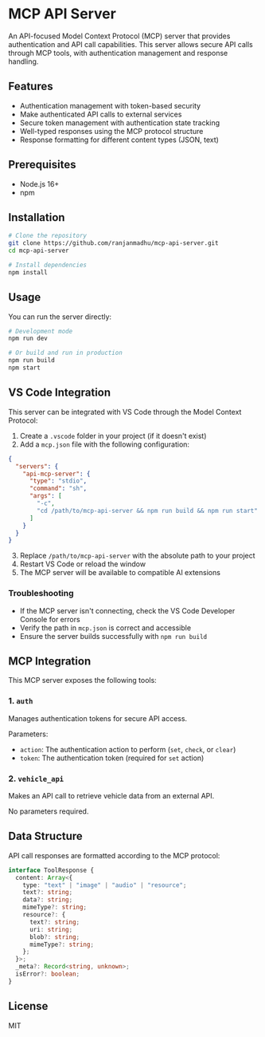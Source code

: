 # MCP API Server

An API-focused Model Context Protocol (MCP) server that provides authentication and API call capabilities. This server allows secure API calls through MCP tools, with authentication management and response handling.

## Features

- Authentication management with token-based security
- Make authenticated API calls to external services
- Secure token management with authentication state tracking
- Well-typed responses using the MCP protocol structure
- Response formatting for different content types (JSON, text)

## Prerequisites

- Node.js 16+
- npm

## Installation

```bash
# Clone the repository
git clone https://github.com/ranjanmadhu/mcp-api-server.git
cd mcp-api-server

# Install dependencies
npm install
```

## Usage

You can run the server directly:

```bash
# Development mode
npm run dev

# Or build and run in production
npm run build
npm start
```

## VS Code Integration

This server can be integrated with VS Code through the Model Context Protocol:

1. Create a `.vscode` folder in your project (if it doesn't exist)
2. Add a `mcp.json` file with the following configuration:

```json
{
  "servers": {
    "api-mcp-server": {
      "type": "stdio",
      "command": "sh",
      "args": [
        "-c",
        "cd /path/to/mcp-api-server && npm run build && npm run start"
      ]
    }
  }
}
```

3. Replace `/path/to/mcp-api-server` with the absolute path to your project
4. Restart VS Code or reload the window
5. The MCP server will be available to compatible AI extensions

### Troubleshooting

- If the MCP server isn't connecting, check the VS Code Developer Console for errors
- Verify the path in `mcp.json` is correct and accessible
- Ensure the server builds successfully with `npm run build`

## MCP Integration

This MCP server exposes the following tools:

### 1. `auth`

Manages authentication tokens for secure API access.

Parameters:
- `action`: The authentication action to perform (`set`, `check`, or `clear`)
- `token`: The authentication token (required for `set` action)

### 2. `vehicle_api`

Makes an API call to retrieve vehicle data from an external API.

No parameters required.

## Data Structure

API call responses are formatted according to the MCP protocol:

```typescript
interface ToolResponse {
  content: Array<{
    type: "text" | "image" | "audio" | "resource";
    text?: string;
    data?: string;
    mimeType?: string;
    resource?: {
      text?: string;
      uri: string;
      blob?: string;
      mimeType?: string;
    };
  }>;
  _meta?: Record<string, unknown>;
  isError?: boolean;
}
```

## License

MIT
